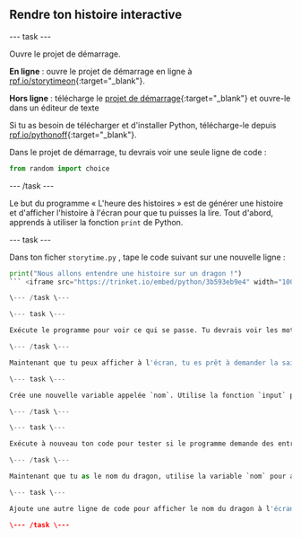 ## Rendre ton histoire interactive

\--- task \---

Ouvre le projet de démarrage.

**En ligne** : ouvre le projet de démarrage en ligne à [rpf.io/storytimeon](http://rpf.io/storytimeon){:target="_blank"}.

**Hors ligne** : télécharge le [projet de démarrage](http://rpf.io/p/en/storytime-go){:target="_blank"} et ouvre-le dans un éditeur de texte

Si tu as besoin de télécharger et d'installer Python, télécharge-le depuis [rpf.io/pythonoff](http://rpf.io/pythonoff){:target="_blank"}.

Dans le projet de démarrage, tu devrais voir une seule ligne de code :

```python
from random import choice
```

\--- /task \---

Le but du programme « L'heure des histoires » est de générer une histoire et d'afficher l'histoire à l'écran pour que tu puisses la lire. Tout d'abord, apprends à utiliser la fonction `print` de Python.

\--- task \---

Dans ton ficher `storytime.py` , tape le code suivant sur une nouvelle ligne :

```python
print("Nous allons entendre une histoire sur un dragon !")
``` <iframe src="https://trinket.io/embed/python/3b593eb9e4" width="100%" height="600" frameborder="0" marginwidth="0" marginheight="0" allowfullscreen mark="crwd-mark"></iframe> 

\--- /task \---

\--- task \---

Exécute le programme pour voir ce qui se passe. Tu devrais voir les mots “Nous allons entendre une histoire sur un dragon !” apparaître dans l’affichage de sortie.

\--- /task \---

Maintenant que tu peux afficher à l'écran, tu es prêt à demander la saisie de l'utilisateur, pour en savoir plus sur le dragon.

\--- task \---

Crée une nouvelle variable appelée `nom`. Utilise la fonction `input` pour demander à l'utilisateur le nom du dragon. Stocke le nom d'entrée dans la nouvelle variable `nom`. <iframe src="https://trinket.io/embed/python/0de60dee6d" width="100%" height="600" frameborder="0" marginwidth="0" marginheight="0" allowfullscreen mark="crwd-mark"></iframe> 

\--- /task \---

\--- task \---

Exécute à nouveau ton code pour tester si le programme demande des entrées.

\--- /task \---

Maintenant que tu as le nom du dragon, utilise la variable `nom` pour afficher le nom à l'écran. En Python, tu peux utiliser l'opérateur `+` pour joindre des chaînes de caractères.

\--- task \---

Ajoute une autre ligne de code pour afficher le nom du dragon à l'écran. Teste ton code. <iframe src="https://trinket.io/embed/python/e651eca8ca" width="100%" height="600" frameborder="0" marginwidth="0" marginheight="0" allowfullscreen mark="crwd-mark"></iframe> 

\--- /task \---